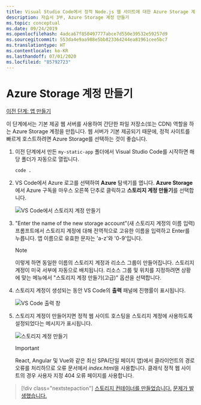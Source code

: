 ```yaml
---
title: Visual Studio Code에서 정적 Node.js 웹 사이트에 대한 Azure Storage 계정 만들기
description: 자습서 3부, Azure Storage 계정 만들기
ms.topic: conceptual
ms.date: 09/24/2019
ms.openlocfilehash: 4adca67f850497777abce7d550e39532e59257d9
ms.sourcegitcommit: 553da4e9aa988e5bb823364244ea81961cee5bc7
ms.translationtype: HT
ms.contentlocale: ko-KR
ms.lasthandoff: 07/01/2020
ms.locfileid: "85792723"
---
```

# <a name="create-an-azure-storage-account"></a>Azure Storage 계정 만들기

[이전 단계: 앱 만들기](tutorial-vscode-static-website-node-02.md)

이 단계에서는 기본 제공 웹 서버를 사용하여 간단한 파일 저장소(또는 CDN) 역할을 하는 Azure Storage 계정을 만듭니다. 웹 서버가 기본 제공되기 때문에, 정적 사이트를 빠르게 호스트하려면 Azure Storage를 선택하는 것이 좋습니다.

1. 이전 단계에서 만든 `my-static-app` 폴더에서 Visual Studio Code를 시작하면 해당 폴더가 자동으로 열립니다.

    ```bash
    code .
    ```

1. VS Code에서 Azure 로고를 선택하여 **Azure** 탐색기를 엽니다. **Azure Storage**에서 Azure 구독을 마우스 오른쪽 단추로 클릭하고 **스토리지 계정 만들기**를 선택합니다.

    ![VS Code에서 스토리지 계정 만들기](media/static-website/create-storage-account.png)

1. "Enter the name of the new storage account"(새 스토리지 계정의 이름 입력) 프롬프트에서 스토리지 계정에 대해 전역적으로 고유한 이름을 입력하고 Enter를 누릅니다. 앱 이름으로 유효한 문자는 'a-z'와 '0-9'입니다.

    > [!NOTE]
    > 이렇게 하면 동일한 이름의 스토리지 계정과 리소스 그룹이 만들어집니다. 스토리지 계정이 미국 서부에 자동으로 배치됩니다. 리소스 그룹 및 위치를 지정하려면 상황에 맞는 메뉴에서 "스토리지 계정 만들기(고급)" 옵션을 선택합니다.

1. 스토리지 계정이 생성되는 동안 VS Code의 **출력** 패널에 진행률이 표시됩니다.

    ![VS Code 출력 창 ](media/static-website/output-storage.png)

1. 스토리지 계정이 만들어지면 정적 웹 사이트 호스팅을 스토리지 계정에 사용하도록 설정되었다는 메시지가 표시됩니다.

    ![스토리지 계정 만들기](media/static-website/static-website-enabled-notification.png)

    > [!IMPORTANT]
    > React, Angular 및 Vue와 같은 최신 SPA(단일 페이지 앱)에서 클라이언트의 경로 오류를 처리하므로 오류 문서에서 *index.html*을 사용합니다. 클래식 정적 웹 사이트의 경우 사용자 지정 404 오류 페이지를 사용합니다.

> [!div class="nextstepaction"]
> [스토리지 컨테이너를 만들었습니다.](tutorial-vscode-static-website-node-04.md) [문제가 발생했습니다.](https://www.research.net/r/PWZWZ52?tutorial=node-deployment-staticwebsite&step=create-storage)

